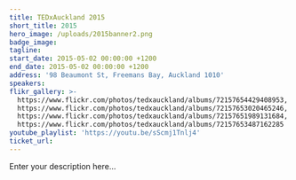```yaml
---
title: TEDxAuckland 2015
short_title: 2015
hero_image: /uploads/2015banner2.png
badge_image:
tagline:
start_date: 2015-05-02 00:00:00 +1200
end_date: 2015-05-02 00:00:00 +1200
address: '98 Beaumont St, Freemans Bay, Auckland 1010'
speakers:
flikr_gallery: >-
  https://www.flickr.com/photos/tedxauckland/albums/72157654429408953,
  https://www.flickr.com/photos/tedxauckland/albums/72157653020465246,
  https://www.flickr.com/photos/tedxauckland/albums/72157651989131684,
  https://www.flickr.com/photos/tedxauckland/albums/72157653487162285
youtube_playlist: 'https://youtu.be/sScmj1Tnlj4'
ticket_url:
---
```


Enter your description here…